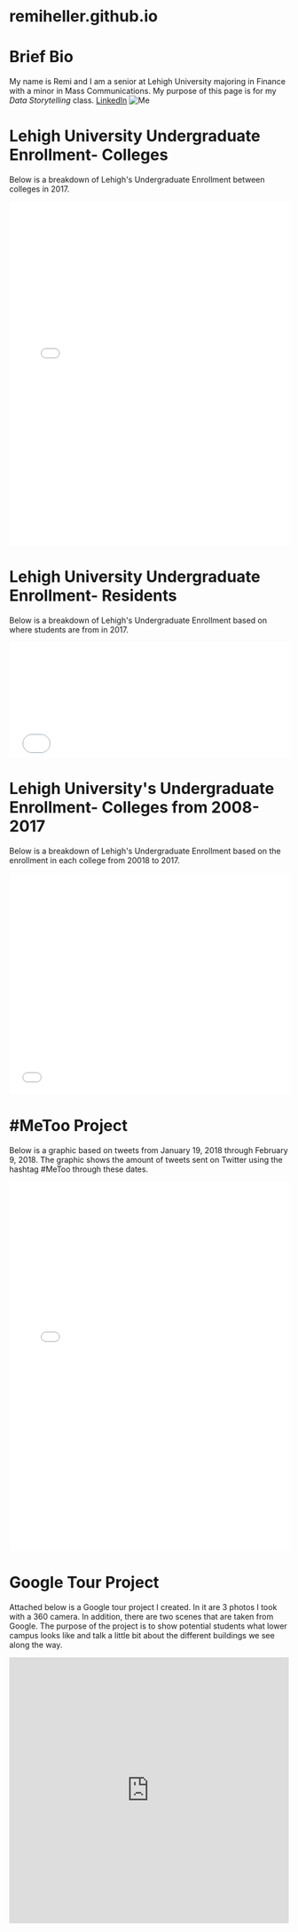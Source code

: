 # remiheller.github.io
# **Brief Bio**
My name is Remi and I am a senior at Lehigh University majoring in Finance with a minor in Mass Communications. My purpose of this page is for my *Data Storytelling* class.
[LinkedIn](https://www.linkedin.com/in/remi-heller-05bb39109/)
![Me](IMG_5590.jpeg)


# Lehigh University Undergraduate Enrollment- Colleges
Below is a breakdown of Lehigh's Undergraduate Enrollment between colleges in 2017.


<iframe title="Chart: Lehigh University Undergraduate 2017" aria-describedby="This chart represents Lehigh's undergraduate class in 2017 in terms of colleges. The largest college is the College of Arts &amp; Sciences." id="datawrapper-chart-kcbW6" src="//datawrapper.dwcdn.net/kcbW6/1/" scrolling="no" frameborder="0" style="width: 0; min-width: 100% !important;" height="621"></iframe><script type="text/javascript">!function(){"use strict";window.addEventListener("message",function(a){if(void 0!==a.data["datawrapper-height"])for(var t in a.data["datawrapper-height"]){var e=document.getElementById("datawrapper-chart-"+t);e&&(e.style.height=a.data["datawrapper-height"][t]+"px")}})}();</script>


# Lehigh University Undergraduate Enrollment- Residents
Below is a breakdown of Lehigh's Undergraduate Enrollment based on where students are from in 2017.


<iframe title="Chart: 2017 Lehigh University Undergraduate Students" aria-describedby="This bar chart represents the 2017 Lehigh Undergraduate Students based on where they are from. NY/NJ is the most common place that Lehigh students are from." id="datawrapper-chart-bmjGT" src="//datawrapper.dwcdn.net/bmjGT/2/" scrolling="no" frameborder="0" style="width: 0; min-width: 100% !important;" height="208"></iframe><script type="text/javascript">!function(){"use strict";window.addEventListener("message",function(a){if(void 0!==a.data["datawrapper-height"])for(var t in a.data["datawrapper-height"]){var e=document.getElementById("datawrapper-chart-"+t);e&&(e.style.height=a.data["datawrapper-height"][t]+"px")}})}();</script>


# Lehigh University's Undergraduate Enrollment- Colleges from 2008-2017
Below is a breakdown of Lehigh's Undergraduate Enrollment based on the enrollment in each college from 20018 to 2017.

<iframe title="Chart: Lehigh's College Enrollment 2008-2017" aria-describedby="This graphic shows the enrollment in each of Lehigh's undergraduate colleges from 2008-2017. We note that Engineering and Arts and Sciences tend to be much higher than the College of Business and Economics." id="datawrapper-chart-l5h7N" src="//datawrapper.dwcdn.net/l5h7N/2/" scrolling="no" frameborder="0" style="width: 0; min-width: 100% !important;" height="400"></iframe><script type="text/javascript">!function(){"use strict";window.addEventListener("message",function(a){if(void 0!==a.data["datawrapper-height"])for(var t in a.data["datawrapper-height"]){var e=document.getElementById("datawrapper-chart-"+t);e&&(e.style.height=a.data["datawrapper-height"][t]+"px")}})}();</script>

# #MeToo Project
Below is a graphic based on tweets from January 19, 2018 through February 9, 2018. The graphic shows the amount of tweets sent on Twitter using the hashtag #MeToo through these dates. 

<iframe title="Chart: #MeToo Tweets Per Day" aria-describedby="This chart represents the number of tweets with the hashtag, #MeToo, per day beginning January 19, 2018 and ending February 8, 2018. Highlighted in blue are the dates with the highest number of tweets. On 1/20/18, the Women's March took place which is indicative below with the higher number of #MeToo tweets on 1/20/18 and 1/21/18." id="datawrapper-chart-oTF5x" src="//datawrapper.dwcdn.net/oTF5x/2/" scrolling="no" frameborder="0" style="width: 0; min-width: 100% !important;" height="667"></iframe><script type="text/javascript">!function(){"use strict";window.addEventListener("message",function(a){if(void 0!==a.data["datawrapper-height"])for(var t in a.data["datawrapper-height"]){var e=document.getElementById("datawrapper-chart-"+t);e&&(e.style.height=a.data["datawrapper-height"][t]+"px")}})}();</script>

# Google Tour Project
Attached below is a Google tour project I created. In it are 3 photos I took with a 360 camera. In addition, there are two scenes that are taken from Google. The purpose of the project is to show potential students what lower campus looks like and talk a little bit about the different buildings we see along the way.

<iframe width="100%" height="480px" src="https://poly.google.com/view/fidylbPhxtr/embed?chrome=min" frameborder="0" style="border:none;" allowvr="yes" allow="vr; xr; accelerometer; magnetometer; gyroscope; autoplay;" allowfullscreen mozallowfullscreen="true" webkitallowfullscreen="true" onmousewheel="" ></iframe>
